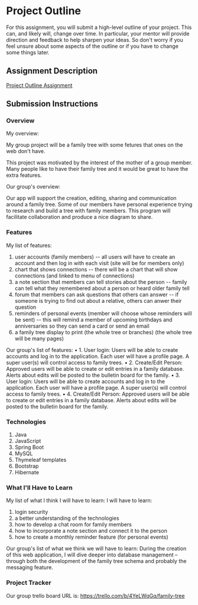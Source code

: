 # Project Outline
For this assignment, you will submit a high-level outline of your project. This can, and likely will, change over time. In particular, your mentor will provide direction and feedback to help sharpen your ideas. So don't worry if you feel unsure about some aspects of the outline or if you have to change some things later.

## Assignment Description
[Project Outline Assignment](https://education.launchcode.org/liftoff/modules/assignments/project-outline)

## Submission Instructions

### Overview
My overview:

My group project will be a family tree with some fetures that ones on the web don't have.

This project was motivated by the interest of the mother of a group member.  Many people like to have their family tree and it would be great to have the extra features.

Our group's overview:

Our app will support the creation, editing, sharing and communication around a family tree. Some of our members have personal experience trying to research and build a tree with family members. This program will facilitate collaboration and produce a nice diagram to share.

### Features
My list of features:
1. user accounts (family members) -- all users will have to create an account and then log in with each visit (site will be for members only)
2. chart that shows connections -- there will be a chart that will show connections (and linked to menu of connections)
3. a note section that members can tell stories about the person -- family can tell what they remembered about a person or heard older family tell
4. forum that members can ask questions that others can answer -- if someone is trying to find out about a relative, others can anwer their question
5. reminders of personal events (member will choose whose reminders will be sent) -- this will remind a member of upcoming birthdays and anniversaries so they can send a card or send an email
6. a family tree display to print (the whole tree or branches) (the whole tree will be many pages)

Our group's list of features:
•	1. User login: Users will be able to create accounts and log in to the application. Each user will have a profile page. A super user(s) will control access to family trees.
•	2. Create/Edit Person: Approved users will be able to create or edit entries in a family database. Alerts about edits will be posted to the bulletin board for the family.
•	3. User login: Users will be able to create accounts and log in to the application. Each user will have a profile page. A super user(s) will control access to family trees.
•	4. Create/Edit Person: Approved users will be able to create or edit entries in a family database. Alerts about edits will be posted to the bulletin board for the family.

### Technologies

1. Java
2. JavaScript
3. Spring Boot
4. MySQL
5. Thymeleaf templates
6. Bootstrap
7. Hibernate

### What I'll Have to Learn

My list of what I think I will have to learn:
I will have to learn:
1. login security
2. a better understanding of the technologies 
3. how to develop a chat room for family members
4. how to incorporate a note section and connect it to the person 
5. how to create a monthly reminder feature (for personal events)

Our group's list of what we think we will have to learn:
During the creation of this web application, I will dive deeper into database management – through both the development of the family tree schema and probably the messaging feature.

### Project Tracker

Our group trello board URL is:
https://trello.com/b/4YeLWqGq/family-tree 
